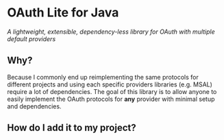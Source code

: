 # OAuth Lite for Java
_A lightweight, extensible, dependency-less library for OAuth with multiple default providers_

## Why?
Because I commonly end up reimplementing the same protocols for different projects and using each specific providers libraries (e.g. MSAL) require a lot of dependencies. The goal of this library is to allow anyone to easily implement the OAuth protocols for **any** provider with minimal setup and dependencies.

## How do I add it to my project?
